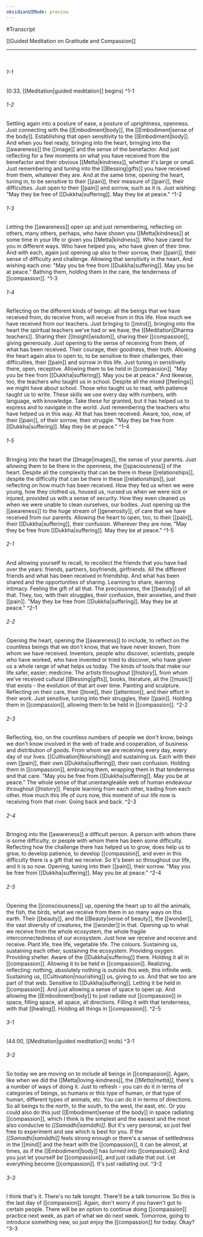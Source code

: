 ```yaml
---
obsidianUIMode: preview
---
```

#Transcript

[[Guided Meditation on Gratitude and Compassion]]

---
<br/>

###### 1-1
(0:33, [[Meditation|guided meditation]] begins) ^1-1
###### 1-2
Settling again into a posture of ease, a posture of uprightness, openness. Just connecting with the [[Embodiment|body]], the [[Embodiment|sense of the body]]. Establishing that open sensitivity to the [[Embodiment|body]]. And when you feel ready, bringing into the heart, bringing into the [[awareness]] the [[image]] and the sense of the benefactor. And just reflecting for a few moments on what you have received from the benefactor and their obvious [[Metta|kindness]], whether it's large or small. Just remembering and tuning into the [[Blessing|gifts]] you have received from them, whatever they are. And at the same time, opening the heart, tuning in, to be sensitive to their [[pain]], their measure of [[pain]], their difficulties. Just open to their [[pain]] and sorrow, such as it is. Just wishing: "May they be free of [[Dukkha|suffering]]. May they be at peace." ^1-2
###### 1-3
Letting the [[awareness]] open up and just remembering, reflecting on others, many others, perhaps, who have shown you [[Metta|kindness]] at some time in your life or given you [[Metta|kindness]]. Who have cared for you in different ways. Who have helped you, who have given of their time. And with each, again just opening up also to their sorrow, their [[pain]], their sense of difficulty and challenge. Allowing that sensitivity in the heart. And wishing each one: "May you be free from [[Dukkha|suffering]]. May you be at peace." Bathing them, holding them in the care, the tenderness of [[compassion]]. ^1-3
###### 1-4
Reflecting on the different kinds of beings: all the beings that we have received from, do receive from, will receive from in this life. How much we have received from our teachers. Just bringing to [[mind]], bringing into the heart the spiritual teachers we've had or we have, the [[Meditation|Dharma teachers]]. Sharing their [[Insight|wisdom]], sharing their [[compassion]], giving generously. Just opening to the sense of receiving from them, of what has been received. Their courage, their goodness, their truth. Allowing the heart again also to open to, to be sensitive to their challenges, their difficulties, their [[pain]] and sorrow in this life. Just tuning in sensitively there, open, receptive. Allowing them to be held in [[compassion]]. "May you be free from [[Dukkha|suffering]]. May you be at peace." And likewise, too, the teachers who taught us in school. Despite all the mixed [[feelings]] we might have about school. Those who taught us to read, with patience taught us to write. These skills we use every day with numbers, with language, with knowledge. Take these for granted, but it has helped us to express and to navigate in the world. Just remembering the teachers who have helped us in this way. All that has been received. Aware, too, now, of their [[pain]], of their sorrow, their struggle. "May they be free from [[Dukkha|suffering]]. May they be at peace." ^1-4
###### 1-5
Bringing into the heart the [[Image|images]], the sense of your parents. Just allowing them to be there in the openness, the [[spaciousness]] of the heart. Despite all the complexity that can be there in these [[relationships]], despite the difficulty that can be there in these [[relationships]], just reflecting on how much has been received. How they fed us when we were young, how they clothed us, housed us, nursed us when we were sick or injured, provided us with a sense of security. How they even cleaned us when we were unable to clean ourselves, our bodies. Just opening up the [[awareness]] to the huge stream of [[generosity]], of care that we have received from our parents. Allowing the heart to open, too, to their [[pain]], their [[Dukkha|suffering]], their confusion. Wherever they are now, "May they be free from [[Dukkha|suffering]]. May they be at peace." ^1-5
###### 2-1
And allowing yourself to recall, to recollect the friends that you have had over the years: friends, partners, boyfriends, girlfriends. All the different friends and what has been received in friendship. And what has been shared and the opportunities of sharing. Learning to share, learning intimacy. Feeling the gift of all that. The preciousness, the [[beauty]] of all that. They, too, with their struggles, their confusion, their anxieties, and their [[pain]]. "May they be free from [[Dukkha|suffering]]. May they be at peace." ^2-1
###### 2-2
Opening the heart, opening the [[awareness]] to include, to reflect on the countless beings that we don't know, that we have never known, from whom we have received. Inventors, people who discover, scientists, people who have worked, who have invented or tried to discover, who have given us a whole range of what helps us today. The kinds of tools that make our life safer, easier; medicine. The artists throughout [[history]], from whom we've received cultural [[Blessing|gifts]], books, literature, all the [[music]] that exists - the evolution of that art over time. Painting and sculpture. Reflecting on their care, their [[love]], their [[attention]], and their effort in their work. Just sensitive, tuning into their struggles, their [[pain]]. Holding them in [[compassion]], allowing them to be held in [[compassion]]. ^2-2
###### 2-3
Reflecting, too, on the countless numbers of people we don't know, beings we don't know involved in the web of trade and cooperation, of business and distribution of goods. From whom we are receiving every day, every day of our lives. [[Cultivation|Nourishing]] and sustaining us. Each with their own [[pain]], their own [[Dukkha|suffering]], their own confusion. Holding them in [[compassion]], embracing them, wrapping them in that tenderness and that care. "May you be free from [[Dukkha|suffering]]. May you be at peace." The whole sense of that unentangleable web of human endeavour throughout [[history]]. People learning from each other, trading from each other. How much this life of ours now, this moment of our life now is receiving from that river. Going back and back. ^2-3
###### 2-4
Bringing into the [[awareness]] a difficult person. A person with whom there is some difficulty, or people with whom there has been some difficulty. Reflecting how the challenge there has helped us to grow, does help us to grow, to develop patience, to develop [[compassion]], and even in this difficulty there is a gift that we receive. So it's been so throughout our life, and it is so now. Opening, tuning into their [[pain]], their sorrow. "May you be free from [[Dukkha|suffering]]. May you be at peace." ^2-4
###### 2-5
Opening the [[consciousness]] up, opening the heart up to all the animals, the fish, the birds, what we receive from them in so many ways on this earth. Their [[beauty]], and the [[Beauty|sense of beauty]], the [[wonder]], the vast diversity of creatures, the [[wonder]] in that. Opening up to what we receive from the whole ecosystem, the whole fragile interconnectedness of our ecosystem. Just how we receive and receive and receive. Plant life, tree life, vegetable life. The colours. Sustaining us, sustaining each other, sustaining the ecosystem. Providing oxygen. Providing shelter. Aware of the [[Dukkha|suffering]] there. Holding it all in [[compassion]]. Allowing it to be held in [[compassion]]. Realizing, reflecting: nothing, absolutely nothing is outside this web, this infinite web. Sustaining us, [[Cultivation|nourishing]] us, giving to us. And that we too are part of that web. Sensitive to [[Dukkha|suffering]]. Letting it be held in [[compassion]]. And just allowing a sense of space to open up. And allowing the [[Embodiment|body]] to just radiate out [[compassion]] in space, filling space, all space, all directions. Filling it with that tenderness, with that [[healing]]. Holding all things in [[compassion]]. ^2-5
###### 3-1
(44:00, [[Meditation|guided meditation]] ends) ^3-1
###### 3-2
So today we are moving on to include all beings in [[compassion]]. Again, like when we did the [[Metta|loving-kindness]], the _[[Metta|mettā]]_, there's a number of ways of doing it. Just to refresh - you can do it in terms of categories of beings, so humans or this type of human, or that type of human, different types of animals, etc. You can do it in terms of directions. So all beings to the north, to the south, to the west, the east, etc. Or you could also do this just [[Embodiment|sense of the body]] in space radiating [[compassion]], which I think is the simplest and the easiest and the most also conducive to _[[Samadhi|samādhi]]_. But it's very personal, so just feel free to experiment and see which is best for you. If the _[[Samadhi|samādhi]]_ feels strong enough or there's a sense of settledness in the [[mind]] and the heart with the [[compassion]], it can be almost, at times, as if the [[Embodiment|body]] has _turned into_ [[compassion]]. And you just let yourself _be_ [[compassion]], and just radiate that out. Let everything become [[compassion]]. It's just radiating out. ^3-2
###### 3-3
I think that's it. There's no talk tonight. There'll be a talk tomorrow. So this is the last day of [[compassion]]. Again, don't worry if you haven't got to certain people. There will be an option to continue doing [[compassion]] practice next week, as part of what we do next week. Tomorrow, going to introduce something new, so just enjoy the [[compassion]] for today. Okay? ^3-3
